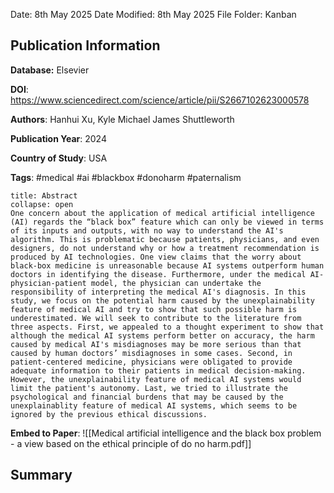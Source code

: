 Date: 8th May 2025
Date Modified: 8th May 2025
File Folder: Kanban
## Publication Information

**Database:** Elsevier

**DOI**: https://www.sciencedirect.com/science/article/pii/S2667102623000578

**Authors**: Hanhui Xu, Kyle Michael James Shuttleworth

**Publication Year**: 2024

**Country of Study**: USA

**Tags**: #medical #ai #blackbox #donoharm #paternalism

```ad-abstract
title: Abstract
collapse: open
One concern about the application of medical artificial intelligence (AI) regards the “black box” feature which can only be viewed in terms of its inputs and outputs, with no way to understand the AI's algorithm. This is problematic because patients, physicians, and even designers, do not understand why or how a treatment recommendation is produced by AI technologies. One view claims that the worry about black-box medicine is unreasonable because AI systems outperform human doctors in identifying the disease. Furthermore, under the medical AI-physician-patient model, the physician can undertake the responsibility of interpreting the medical AI's diagnosis. In this study, we focus on the potential harm caused by the unexplainability feature of medical AI and try to show that such possible harm is underestimated. We will seek to contribute to the literature from three aspects. First, we appealed to a thought experiment to show that although the medical AI systems perform better on accuracy, the harm caused by medical AI's misdiagnoses may be more serious than that caused by human doctors’ misdiagnoses in some cases. Second, in patient-centered medicine, physicians were obligated to provide adequate information to their patients in medical decision-making. However, the unexplainability feature of medical AI systems would limit the patient's autonomy. Last, we tried to illustrate the psychological and financial burdens that may be caused by the unexplainablity feature of medical AI systems, which seems to be ignored by the previous ethical discussions.
```

**Embed to Paper**: ![[Medical artificial intelligence and the black box problem - a view based on the ethical principle of do no harm.pdf]]
## Summary

